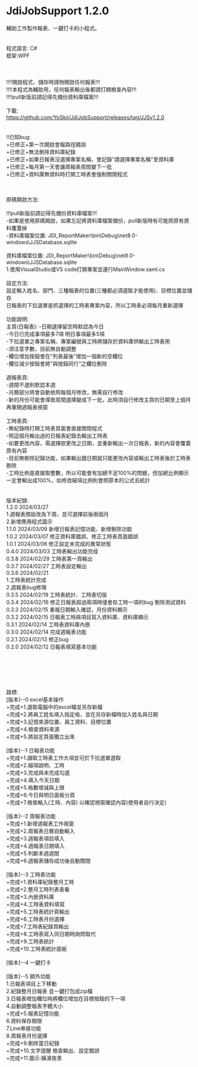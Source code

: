 # JdiJobSupport 1.2.0 <br>
輔助工作製作報表、一鍵打卡的小程式。<br><br>   
程式語言: C#<br>
框架:WPF<br>
<br>
<br>
<br>
!!!!開啟程式、儲存時請物開啟任何報表!!!<br>
!!!!本程式為輔助用，任何報表輸出後都請打開檢查內容!!!<br>
!!!!pull新版前請記得先備份資料庫檔案!!!<br>
<br>
下載:<br>
https://github.com/YoSkir/JdiJobSupport/releases/tag/JJSv1.2.0 <br>
<br>
<br>
!!已知bug:<br>
+已修正+第一次開啟會報路徑錯誤<br>
+已修正+無法刪除資料庫紀錄<br>
+已修正+如果日報表沒選擇專案名稱，會記錄"請選擇專案名稱"至資料庫<br>
+已修正+每月第一天會讓周報表周間變下一批<br>
+已修正+資料庫無資料時打開工時表會強制關閉程式<br>

<br>
<br>
原碼開啟方法:<br>
<br>
!!!pull新版前請記得先備份資料庫檔案!!!<br>
-如果是使用原碼開啟，如果忘記將資料庫檔案備份，pull新版時有可能把原有資料覆蓋掉<br>
-資料庫檔案位置: JDI_ReportMaker\bin\Debug\net8.0-windows\JJSDatabase.sqlite <br>
<br>
資料庫檔案位置: JDI_ReportMaker\bin\Debug\net8.0-windows\JJSDatabase.sqlite <br>
1.使用VisualStudio或VS code打開專案並運行MainWindow.xaml.cs<br>
<br>
設定方法:<br>
設定輸入姓名、部門、三種報表的位置(三種都必須選取才能使用)、目標位置並儲存<br>
日報表的下拉選單是抓選擇的工時表專案內容，所以工時表必須每月重新選擇<br>
<br>
功能說明:<br>
主頁(日報表):
-日期選擇留空時默認為今日<br>
-今日已完成事項最多7項 明日事項最多5項<br>
-下拉選單之專案名稱、專案編號與工時將儲存於資料庫供輸出工時表用<br>
-須注意字數，目前無自動調整<br>
-欄位增加按鈕會在"列表最後"增加一個新的空欄位<br>
-欄位減少按鈕會將"與按鈕同行"之欄位刪除<br>
<br>
週報表頁:<br>
-週間不選則默認本週<br>
-月曆部分將會自動依照每個月修改，無需自行修改<br>
-新的月份可能會導致周間選擇變成下一批，此時須自行修改主頁的日期至上個月再重開週報表視窗<br>
<br>
工時表頁:<br>
-無紀錄時打開工時表頁面會直接關閉程式<br>
-照這個月輸出過的日報表紀錄去輸出工時表<br>
-如要更改內容，需選擇欲更改之日期，並重新輸出一次日報表，新的內容會覆蓋原有內容<br>
-目前無刪除記錄功能，如果輸出錯日期就只能更改內容或輸出工時表後於工時表刪除<br>
-工時比例是直接取整數，所以可能會有加總不足100%的問題，但加總比例顯示一定會輸出成100%，如修改細項比例則會照原本的公式去統計<br>
<br>
<br>
版本紀錄:<br>
1.2.0 2024/03/27 <br>
    1.週報表預設改為下周，並可選擇前後兩個月<br>
    2.新增應用程式圖示<br>
1.1.0 2024/03/09 新增日報表記憶功能、新增刪除功能<br>
1.0.2 2024/03/07 修正資料庫錯誤、修正工時表頁面錯誤<br>
1.0.1 2024/03/06 修正設定未完成的異常狀態<br>
0.4.0 2024/03/03 工時表輸出功能完成<br>
0.3.8 2024/02/29 工時表第一頁輸出<br>
0.3.7 2024/02/27 工時表設定輸出<br>
0.3.6 2024/02/21 <br>
	1.工時表統計完成<br>
	2.週報表bug修理<br>
0.3.5 2024/02/19 工時表統計、工時表切版<br>
0.3.4 2024/02/16 修正日報表超過兩項時僅會存工時一項的bug 刪除測試資料<br>
0.3.3 2024/02/15 重複日期輸入確認，月份資料顯示<br>
0.3.2 2024/02/15 日報表工時與項目寫入資料庫、資料庫顯示<br>
0.3.1 2024/02/14 工時表資料庫內嵌<br>
0.3.0 2024/02/14 完成週報表功能<br>
0.2.1 2024/02/13 修正bug<br>
0.2.0 2024/02/12 日報表填寫基本功能<br>
<br>
<br>
<br>
<br>
<br>
<br>
路標:<br>
[版本]--0 excel基本操作<br>
+完成+1.選取電腦中的excel檔並另存新檔  <br>
+完成+2.將員工姓名填入指定格，並在另存新檔時加入姓名與日期 <br>
+完成+3.記憶來源位置、員工資料、目標位置<br>
+完成+4.檢查資料來源<br>
+完成+5.將設定頁面獨立出來<br>
<br>
[版本]--1 日報表功能<br>
+完成+1.讀取工時表工作大項並可於下拉選單選取<br>
+完成+2.細項說明、工時<br>
+完成+3.完成與未完成勾選<br>
+完成+4.填入今天日期<br>
+完成+5.格數增減與上限<br>
+完成+6.今日與明日面板分頁<br>
+完成+7.檢查輸入(工時、內容) 以確認視窗確認內容(使用者自行決定)<br>
<br>
[版本]--2 周報表功能<br>
+完成+1.新增週報表工作視窗<br>
+完成+2.周報表日曆自動輸入<br>
+完成+3.週報表項目填入<br>
+完成+4.週報表日期填入<br>
+完成+5.判斷本週週間<br>
+完成+6.週報表儲存成功後自動關閉<br>
<br>
[版本]--3 工時表功能<br>
+完成+1.資料庫紀錄整月工時<br>
+完成+2.整月工時列表查看<br>
+完成+3.內嵌資料庫<br>
+完成+4.工時表資料填寫<br>
+完成+5.工時表統計頁輸出<br>
+完成+6.工時表月份選擇<br>
+完成+7.工時表紀錄頁輸出<br>
+完成+8.工時表寫入同日期時詢問取代<br>
+完成+9.工時表統計<br>
+完成+10.工時表統計面板<br>

<br>
[版本]--4 一鍵打卡<br>
<br>
[版本]--5 額外功能<br>
1.日報表項目上下移動<br>
2.紀錄整月日報表 並一鍵打包成zip檔<br>
3.日報表增加欄位時將欄位增加在目標按鈕的下一項<br>
4.自動調整報表字體大小<br>
+完成+5.報表記憶功能<br>
6.資料保存期限<br>
7.Line串接功能<br>
8.周報表月份選擇<br>
+完成+9.刪除當日紀錄<br>
+完成+10.文字提醒 檢查輸出、設定錯誤<br>
+完成+11.圖示:橫濱夜景<br>
